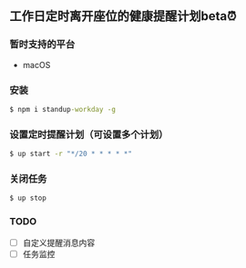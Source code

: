 ## 工作日定时离开座位的健康提醒计划beta⏰


### 暂时支持的平台
* macOS
### 安装
``` cmd
$ npm i standup-workday -g
```

### 设置定时提醒计划（可设置多个计划）
``` cmd
$ up start -r "*/20 * * * * *"
```

### 关闭任务
``` cmd
$ up stop
```

### TODO

- [ ] 自定义提醒消息内容
- [ ] 任务监控 